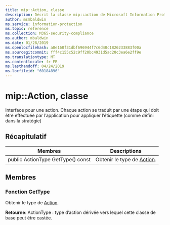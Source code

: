 ```yaml
---
title: mip::Action, classe
description: Décrit la classe mip::action de Microsoft Information Protection (MIP) SDK.
author: msmbaldwin
ms.service: information-protection
ms.topic: reference
ms.collection: M365-security-compliance
ms.author: mbaldwin
ms.date: 01/28/2019
ms.openlocfilehash: a8e160f31dbf696944f7c6d40c1826233883f00a
ms.sourcegitcommit: fff4c155c52c9ff20bc4931d5ac20c3ea6e2ff9e
ms.translationtype: MT
ms.contentlocale: fr-FR
ms.lasthandoff: 04/24/2019
ms.locfileid: "60184896"
---
```

# <a name="class-mipaction"></a>mip::Action, classe 
Interface pour une action. Chaque action se traduit par une étape qui doit être effectuée par l’application pour appliquer l’étiquette (comme défini dans la stratégie)
  
## <a name="summary"></a>Récapitulatif
 Membres                        | Descriptions                                
--------------------------------|---------------------------------------------
public ActionType GetType() const  |  Obtenir le type de [Action](class_mip_action.md).
  
## <a name="members"></a>Membres
  
### <a name="gettype-function"></a>Fonction GetType
Obtenir le type de [Action](class_mip_action.md).

  
**Retourne**: ActionType : type d’action dérivée vers lequel cette classe de base peut être castée.
